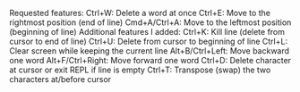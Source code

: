 Requested features:
Ctrl+W: Delete a word at once
Ctrl+E: Move to the rightmost position (end of line)
Cmd+A/Ctrl+A: Move to the leftmost position (beginning of line)
Additional features I added:
Ctrl+K: Kill line (delete from cursor to end of line)
Ctrl+U: Delete from cursor to beginning of line
Ctrl+L: Clear screen while keeping the current line
Alt+B/Ctrl+Left: Move backward one word
Alt+F/Ctrl+Right: Move forward one word
Ctrl+D: Delete character at cursor or exit REPL if line is empty
Ctrl+T: Transpose (swap) the two characters at/before cursor